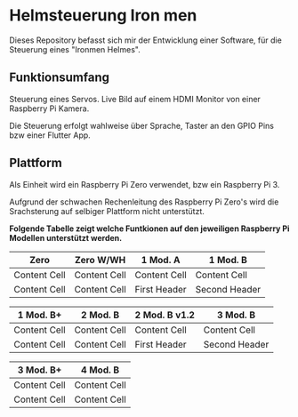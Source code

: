 # Helmsteuerung Iron men
Dieses Repository befasst sich mir der Entwicklung einer Software, für die Steuerung eines "Ironmen Helmes".

## Funktionsumfang
Steuerung eines Servos.
Live Bild auf einem HDMI Monitor von einer Raspberry Pi Kamera.

Die Steuerung erfolgt wahlweise über Sprache, Taster an den GPIO Pins bzw einer Flutter App.

## Plattform
Als Einheit wird ein Raspberry Pi Zero verwendet, bzw ein Raspberry Pi 3.

Aufgrund der schwachen Rechenleitung des Raspberry Pi Zero's wird die Srachsterung auf selbiger Plattform nicht unterstützt.

**Folgende Tabelle zeigt welche Funtkionen auf den jeweiligen Raspberry Pi Modellen unterstützt werden.**


| Zero          | Zero W/WH     | 1 Mod. A      | 1 Mod. B      | 
| ------------- | ------------- | ------------- | ------------- |
| Content Cell  | Content Cell  | Content Cell  | Content Cell  |
| Content Cell  | Content Cell  | First Header  | Second Header |


| 1 Mod. B+     | 2 Mod. B      | 2 Mod. B v1.2 | 3 Mod. B      |
| ------------- | ------------- | ------------- | ------------- |
| Content Cell  | Content Cell  | Content Cell  | Content Cell  |
| Content Cell  | Content Cell  | First Header  | Second Header |

| 3 Mod. B+     | 4 Mod. B      |
| ------------- | ------------- |
| Content Cell  | Content Cell  |
| Content Cell  | Content Cell  |
